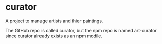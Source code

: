 # curator

A project to manage artists and thier paintings.

The GitHub repo is called curator, but the npm repo is named art-curator since curator already exists as an npm modile.
